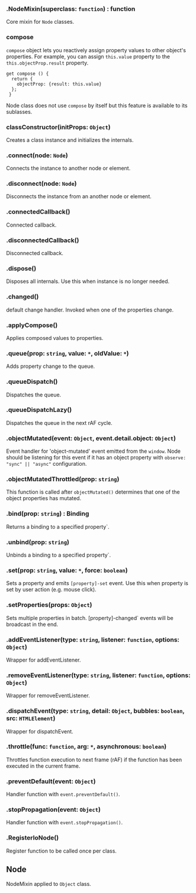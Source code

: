 ### .NodeMixin(superclass: `function`) : function

Core mixin for `Node` classes.

### compose

`compose` object lets you reactively assign property values to other object's properties.
For example, you can assign `this.value` property to the `this.objectProp.result` property.

```
get compose () {
  return {
    objectProp: {result: this.value}
  };
 }
```

Node class does not use `compose` by itself but this feature is available to its sublasses.

### classConstructor(initProps: `Object`)

Creates a class instance and initializes the internals.

### .connect(node: `Node`)

Connects the instance to another node or element.

### .disconnect(node: `Node`)

Disconnects the instance from an another node or element.

### .connectedCallback()

Connected callback.

### .disconnectedCallback()

Disconnected callback.

### .dispose()

Disposes all internals.
Use this when instance is no longer needed.

### .changed()

default change handler.
Invoked when one of the properties change.

### .applyCompose()

Applies composed values to properties.

### .queue(prop: `string`, value: `*`, oldValue: `*`)

Adds property change to the queue.

### .queueDispatch()

Dispatches the queue.

### .queueDispatchLazy()

Dispatches the queue in the next rAF cycle.

### .objectMutated(event: `Object`, event.detail.object: `Object`)

Event handler for 'object-mutated' event emitted from the `window`.
Node should be listening for this event if it has an object property
with `observe: "sync" || "async"` configuration.

### .objectMutatedThrottled(prop: `string`)

This function is called after `objectMutated()` determines that one of
the object properties has mutated.

### .bind(prop: `string`) : Binding

Returns a binding to a specified property`.

### .unbind(prop: `string`)

Unbinds a binding to a specified property`.

### .set(prop: `string`, value: `*`, force: `boolean`)

Sets a property and emits `[property]-set` event.
Use this when property is set by user action (e.g. mouse click).

### .setProperties(props: `Object`)

Sets multiple properties in batch.
[property]-changed` events will be broadcast in the end.

### .addEventListener(type: `string`, listener: `function`, options: `Object`)

Wrapper for addEventListener.

### .removeEventListener(type: `string`, listener: `function`, options: `Object`)

Wrapper for removeEventListener.

### .dispatchEvent(type: `string`, detail: `Object`, bubbles: `boolean`, src: `HTMLElement`)

Wrapper for dispatchEvent.

### .throttle(func: `function`, arg: `*`, asynchronous: `boolean`)

Throttles function execution to next frame (rAF) if the function has been executed in the current frame.

### .preventDefault(event: `Object`)

Handler function with `event.preventDefault()`.

### .stopPropagation(event: `Object`)

Handler function with `event.stopPropagation()`.

### .RegisterIoNode()

Register function to be called once per class.

## Node

NodeMixin applied to `Object` class.

